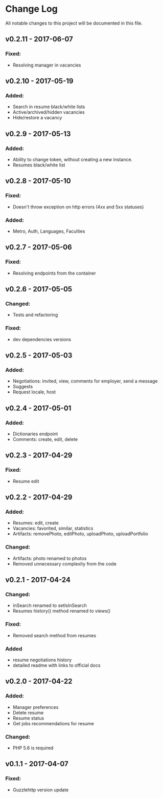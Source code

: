 # Change Log
All notable changes to this project will be documented in this file.

## v0.2.11 - 2017-06-07
### Fixed:
 - Resolving manager in vacancies


## v0.2.10 - 2017-05-19
### Added:
 - Search in resume black/white lists
 - Active/archived/hidden vacancies
 - Hide/restore a vacancy


## v0.2.9 - 2017-05-13
### Added:
 - Ability to change token, without creating a new instance.
 - Resumes black/white list

## v0.2.8 - 2017-05-10
### Fixed:
 - Doesn't throw exception on http errors (4xx and 5xx statuses)

### Added:
 - Metro, Auth, Languages, Faculties

## v0.2.7 - 2017-05-06
### Fixed:
 - Resolving endpoints from the container

## v0.2.6 - 2017-05-05
### Changed:
 - Tests and refactoring
### Fixed:
 - dev dependencies versions

## v0.2.5 - 2017-05-03
### Added:
 - Negotiations: invited, view, comments for employer, send a message
 - Suggests
 - Request locale, host

## v0.2.4 -  2017-05-01
### Added:
 - Dictionaries endpoint
 - Comments: create, edit, delete

## v0.2.3 - 2017-04-29
### Fixed:
 - Resume edit

## v0.2.2 - 2017-04-29
### Added:
 - Resumes: edit, create
 - Vacancies: favorited, similar, statistics
 - Artifacts: removePhoto, editPhoto, uploadPhoto, uploadPortfolio

### Changed:
 - Artifacts: photo renamed to photos
 - Removed unnecessary complexity from the code

## v0.2.1 - 2017-04-24
### Changed:
 - inSearch renamed to setIsInSearch
 - Resumes history() method renamed to views()

### Fixed:
 - Removed search method from resumes

### Added
 - resume negotiations history
 - detailed readme with links to official docs

## v0.2.0 - 2017-04-22
### Added:
 - Manager preferences
 - Delete resume
 - Resume status
 - Get jobs recommendations for resume

### Changed:
 - PHP 5.6 is required

## v0.1.1 - 2017-04-07
### Fixed:
 - Guzzlehttp version update
